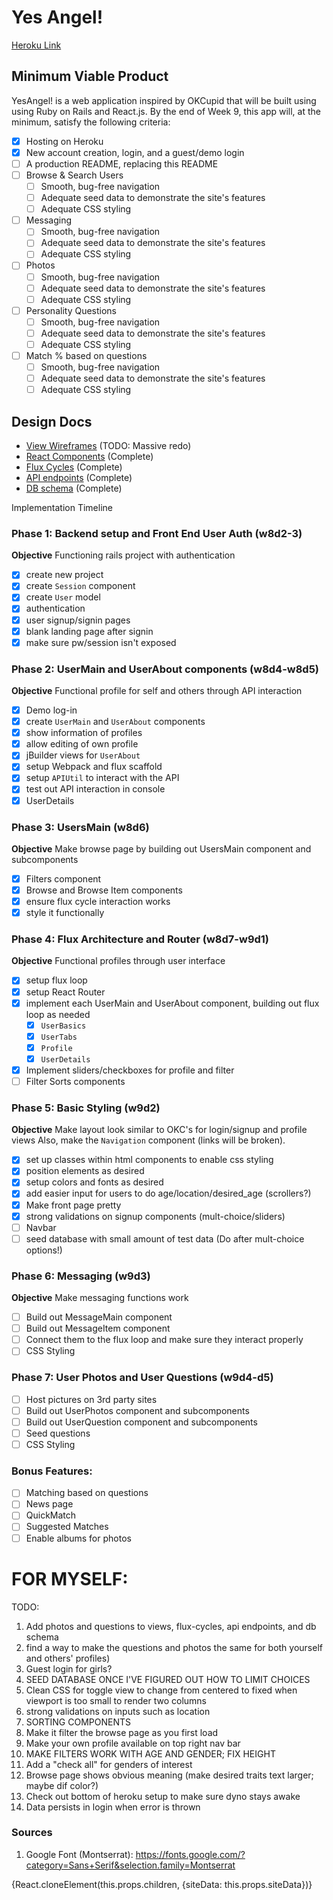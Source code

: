 # Yes Angel!

[Heroku Link][heroku]

[heroku]: https://yesangel.herokuapp.com/

## Minimum Viable Product

YesAngel! is a web application inspired by OKCupid that will be built using using Ruby on
Rails and React.js. By the end of Week 9, this app will, at the minimum, satisfy the
following criteria:

- [X] Hosting on Heroku
- [X] New account creation, login, and a guest/demo login
- [ ] A production README, replacing this README
- [ ] Browse & Search Users
  - [ ] Smooth, bug-free navigation
  - [ ] Adequate seed data to demonstrate the site's features
  - [ ] Adequate CSS styling
- [ ] Messaging
  - [ ] Smooth, bug-free navigation
  - [ ] Adequate seed data to demonstrate the site's features
  - [ ] Adequate CSS styling
- [ ] Photos
  - [ ] Smooth, bug-free navigation
  - [ ] Adequate seed data to demonstrate the site's features
  - [ ] Adequate CSS styling
- [ ] Personality Questions
  - [ ] Smooth, bug-free navigation
  - [ ] Adequate seed data to demonstrate the site's features
  - [ ] Adequate CSS styling
- [ ] Match % based on questions
  - [ ] Smooth, bug-free navigation
  - [ ] Adequate seed data to demonstrate the site's features
  - [ ] Adequate CSS styling

## Design Docs
* [View Wireframes][views]
  (TODO: Massive redo)
* [React Components][components] (Complete)
* [Flux Cycles][flux-cycles] (Complete)
* [API endpoints][api-endpoints] (Complete)
* [DB schema][schema] (Complete)

[views]: docs/views.md
[components]: docs/components.md
[flux-cycles]: docs/flux-cycles.md
[api-endpoints]: docs/api-endpoints.md
[schema]: docs/schema.md

Implementation Timeline

### Phase 1: Backend setup and Front End User Auth (w8d2-3)

**Objective** Functioning rails project with authentication

- [X] create new project
- [X] create `Session` component
- [X] create `User` model
- [X] authentication
- [X] user signup/signin pages
- [X] blank landing page after signin
- [X] make sure pw/session isn't exposed

### Phase 2: UserMain and UserAbout components (w8d4-w8d5)

**Objective** Functional profile for self and others through API interaction

- [X] Demo log-in
- [X] create `UserMain` and `UserAbout` components
- [X] show information of profiles
- [X] allow editing of own profile
- [X] jBuilder views for `UserAbout`
- [X] setup Webpack and flux scaffold
- [X] setup `APIUtil` to interact with the API
- [X] test out API interaction in console
- [X] UserDetails

### Phase 3: UsersMain (w8d6)

**Objective** Make browse page by building out UsersMain component and subcomponents

- [X] Filters component
- [X] Browse and Browse Item components
- [X] ensure flux cycle interaction works
- [X] style it functionally

### Phase 4: Flux Architecture and Router (w8d7-w9d1)

**Objective** Functional profiles through user interface

- [X] setup flux loop
- [X] setup React Router
- [X] implement each UserMain and UserAbout component, building out flux
  loop as needed
  - [X] `UserBasics`
  - [X] `UserTabs`
  - [X] `Profile`
  - [X] `UserDetails`
- [X] Implement sliders/checkboxes for profile and filter
- [ ] Filter Sorts components

### Phase 5: Basic Styling (w9d2)

**Objective** Make layout look similar to OKC's for login/signup and profile views
Also, make the `Navigation` component (links will be broken).

- [X] set up classes within html components to enable css styling
- [X] position elements as desired
- [X] setup colors and fonts as desired
- [X] add easier input for users to do age/location/desired_age (scrollers?)
- [X] Make front page pretty
- [X] strong validations on signup components (mult-choice/sliders)
- [ ] Navbar
- [ ] seed database with small amount of test data (Do after mult-choice options!)

### Phase 6: Messaging (w9d3)

**Objective** Make messaging functions work

- [ ] Build out MessageMain component
- [ ] Build out MessageItem component
- [ ] Connect them to the flux loop and make sure they interact properly
- [ ] CSS Styling

### Phase 7: User Photos and User Questions (w9d4-d5)
- [ ] Host pictures on 3rd party sites
- [ ] Build out UserPhotos component and subcomponents
- [ ] Build out UserQuestion component and subcomponents
- [ ] Seed questions
- [ ] CSS Styling

### Bonus Features:
- [ ] Matching based on questions
- [ ] News page
- [ ] QuickMatch
- [ ] Suggested Matches
- [ ] Enable albums for photos

# FOR MYSELF:
TODO:
1. Add photos and questions to views, flux-cycles, api endpoints,
and db schema
2. find a way to make the questions and photos the same for both yourself
and others' profiles)
7. Guest login for girls?
10. SEED DATABASE ONCE I'VE FIGURED OUT HOW TO LIMIT CHOICES
12. Clean CSS for toggle view to change from centered to fixed when viewport
  is too small to render two columns
13. strong validations on inputs such as location
14. SORTING COMPONENTS
15. Make it filter the browse page as you first load
16. Make your own profile available on top right nav bar
17. MAKE FILTERS WORK WITH AGE AND GENDER; FIX HEIGHT
19. Add a "check all" for genders of interest
22. Browse page shows obvious meaning (make desired traits text
  larger; maybe dif color?)
23. Check out bottom of heroku setup to make sure dyno stays awake
24. Data persists in login when error is thrown

### Sources
1. Google Font (Montserrat): https://fonts.google.com/?category=Sans+Serif&selection.family=Montserrat


{React.cloneElement(this.props.children, {siteData: this.props.siteData})}
